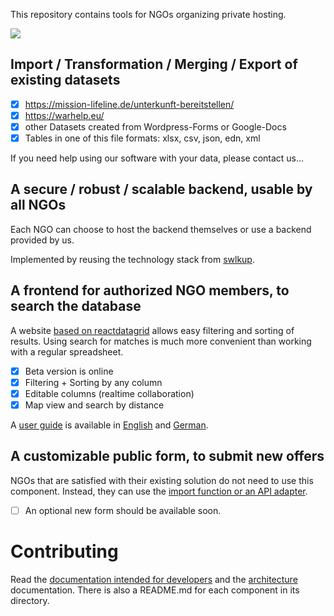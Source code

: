 This repository contains tools for NGOs organizing private hosting.

![](./docs/user-guide/graphics/overview.png)

## Import / Transformation / Merging / Export of existing datasets

- [x] https://mission-lifeline.de/unterkunft-bereitstellen/
- [x] https://warhelp.eu/
- [x] other Datasets created from Wordpress-Forms or Google-Docs
- [x] Tables in one of this file formats: xlsx, csv, json, edn, xml

If you need help using our software with your data, please contact us…

## A secure / robust / scalable **backend**, usable by all NGOs

Each NGO can choose to host the backend themselves or use a backend provided by us.

Implemented by reusing the technology stack from [swlkup](https://github.com/johannesloetzsch/swlkup).

## A frontend for authorized NGO members, to **search** the database

A website [based on reactdatagrid](https://reactdatagrid.io/) allows easy filtering and sorting of results. Using search for matches is much more convenient than working with a regular spreadsheet.

- [x] Beta version is online
- [x] Filtering + Sorting by any column
- [x] Editable columns (realtime collaboration)
- [x] Map view and search by distance

A [user guide](./docs/user-guide/user-guide-en.md) is available in [English](./docs/user-guide/user-guide-en.md) and [German](./docs/user-guide/user-guide-de.md).

## A customizable public form, to submit new offers

NGOs that are satisfied with their existing solution do not need to use this component. Instead, they can use the [import function or an API adapter](#import--transformation--merging--export-of-existing-datasets).

- [ ] An optional new form should be available soon.

# Contributing

Read the [documentation intended for developers](./docs/DEVELOPMENT.md) and the [architecture](./docs/ARCHITECTURE.md) documentation.
There is also a README.md for each component in its directory.
